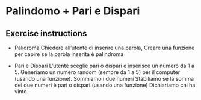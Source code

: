 # Palindomo + Pari e Dispari

## Exercise instructions

- Palidroma
Chiedere all’utente di inserire una parola, Creare una funzione per capire se la parola inserita è palindroma

- Pari e Dispari
L’utente sceglie pari o dispari e inserisce un numero da 1 a 5.
Generiamo un numero random (sempre da 1 a 5) per il computer (usando una funzione). Sommiamo i due numeri Stabiliamo se la somma dei due numeri è pari o dispari (usando una funzione) Dichiariamo chi ha vinto.